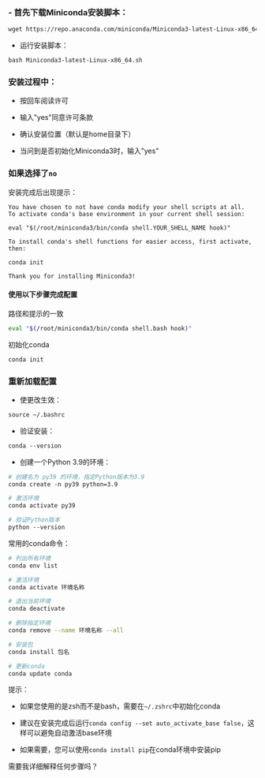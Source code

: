 ### - 首先下载Miniconda安装脚本：

```bash
wget https://repo.anaconda.com/miniconda/Miniconda3-latest-Linux-x86_64.sh
```

- 运行安装脚本：
```bash
bash Miniconda3-latest-Linux-x86_64.sh
```


### 安装过程中：

- 按回车阅读许可

- 输入"yes"同意许可条款

- 确认安装位置（默认是home目录下）

- 当问到是否初始化Miniconda3时，输入"yes"

### 如果选择了`no`
安装完成后出现提示：
```text
You have chosen to not have conda modify your shell scripts at all.
To activate conda's base environment in your current shell session:

eval "$(/root/miniconda3/bin/conda shell.YOUR_SHELL_NAME hook)"

To install conda's shell functions for easier access, first activate, then:

conda init

Thank you for installing Miniconda3!
```

#### 使用以下步骤完成配置
路径和提示的一致
```bash
eval "$(/root/miniconda3/bin/conda shell.bash hook)"
```

初始化conda
```bash
conda init
```

### 重新加载配置
- 使更改生效：
```bash
source ~/.bashrc
```

- 验证安装：
```bash
conda --version
```

- 创建一个Python 3.9的环境：
```bash
# 创建名为 py39 的环境，指定Python版本为3.9
conda create -n py39 python=3.9

# 激活环境
conda activate py39

# 验证Python版本
python --version
```



常用的conda命令：
```bash
# 列出所有环境
conda env list

# 激活环境
conda activate 环境名称

# 退出当前环境
conda deactivate

# 删除指定环境
conda remove --name 环境名称 --all

# 安装包
conda install 包名

# 更新conda
conda update conda
```



提示：

- 如果您使用的是zsh而不是bash，需要在`~/.zshrc`中初始化conda

- 建议在安装完成后运行`conda config --set auto_activate_base false`，这样可以避免自动激活base环境

- 如果需要，您可以使用`conda install pip`在conda环境中安装pip

需要我详细解释任何步骤吗？
